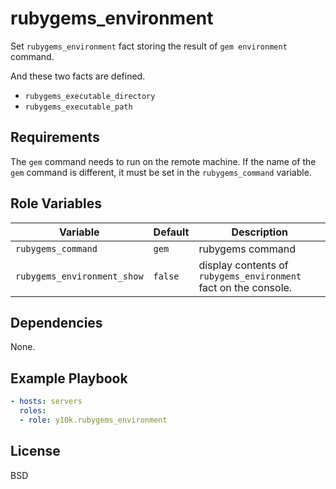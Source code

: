 rubygems_environment
=========

Set `rubygems_environment` fact storing the result of `gem
environment` command.

And these two facts are defined.

- `rubygems_executable_directory`
- `rubygems_executable_path`

Requirements
------------

The `gem` command needs to run on the remote machine.  If the name of
the `gem` command is different, it must be set in the
`rubygems_command` variable.

Role Variables
--------------

| Variable                  | Default | Description                                                   |
|---------------------------|---------|---------------------------------------------------------------|
|`rubygems_command`         |`gem`    |rubygems command                                               |
|`rubygems_environment_show`|`false`  |display contents of `rubygems_environment` fact on the console.|

Dependencies
------------

None.

Example Playbook
----------------

```yaml
- hosts: servers
  roles:
  - role: y10k.rubygems_environment
```

License
-------

BSD
